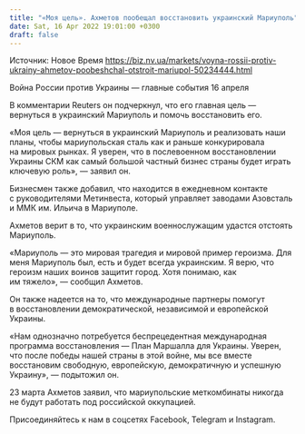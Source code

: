 ```yaml
---
title: "«Моя цель». Ахметов пообещал восстановить украинский Мариуполь"
date: Sat, 16 Apr 2022 19:01:00 +0300
draft: false
---
```

Источник: Новое Время https://biz.nv.ua/markets/voyna-rossii-protiv-ukrainy-ahmetov-poobeshchal-otstroit-mariupol-50234444.html


Война России против Украины — главные события 16 апреля

 В комментарии Reuters он подчеркнул, что его главная цель — вернуться в украинский Мариуполь и помочь восстановить его.

«Моя цель — вернуться в украинский Мариуполь и реализовать наши планы, чтобы мариупольская сталь как и раньше конкурировала на мировых рынках. Я уверен, что в послевоенном восстановлении Украины СКМ как самый большой частный бизнес страны будет играть ключевую роль», — заявил он.

Бизнесмен также добавил, что находится в ежедневном контакте с руководителями Метинвеста, который управляет заводами Азовсталь и ММК им. Ильича в Мариуполе.

Ахметов верит в то, что украинским военнослужащим удастся отстоять Мариуполь.

«Мариуполь — это мировая трагедия и мировой пример героизма. Для меня Мариуполь был, есть и будет всегда украинским. Я верю, что героизм наших воинов защитит город. Хотя понимаю, как им тяжело», — сообщил Ахметов.

Он также надеется на то, что международные партнеры помогут в восстановлении демократической, независимой и европейской Украины.

«Нам однозначно потребуется беспрецедентная международная программа восстановления — План Маршалла для Украины. Уверен, что после победы нашей страны в этой войне, мы все вместе восстановим свободную, европейскую, демократичную и успешную Украину», — подытожил он.

23 марта Ахметов заявил, что мариупольские меткомбинаты никогда не будут работать под российской оккупацией.

Присоединяйтесь к нам в соцсетях Facebook, Telegram и Instagram.
